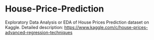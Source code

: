 # House-Price-Prediction

Exploratory Data Analysis or EDA of House Prices Prediction dataset on Kaggle.
Detailed description: https://www.kaggle.com/c/house-prices-advanced-regression-techniques
